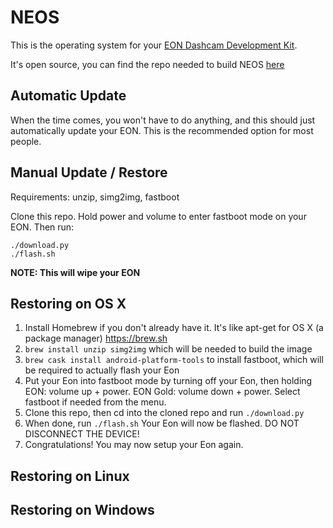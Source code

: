 NEOS
======

This is the operating system for your [EON Dashcam Development Kit](https://shop.comma.ai/products/eon-dashcam-devkit).

It's open source, you can find the repo needed to build NEOS [here](https://github.com/commaai/eon-neos-builder)

Automatic Update
------

When the time comes, you won't have to do anything, and this should just automatically update your EON. This is the recommended option for most people.

Manual Update / Restore
------

Requirements: unzip, simg2img, fastboot

Clone this repo. Hold power and volume to enter fastboot mode on your EON. Then run:

```
./download.py
./flash.sh
```

<b>NOTE: This will wipe your EON</b>

Restoring on OS X
------

1. Install Homebrew if you don't already have it. It's like apt-get for OS X (a package manager) https://brew.sh
2. `brew install unzip simg2img` which will be needed to build the image
3. `brew cask install android-platform-tools` to install fastboot, which will be required to actually flash your Eon
4. Put your Eon into fastboot mode by turning off your Eon, then holding EON: volume up + power. EON Gold: volume down + power. Select fastboot if needed from the menu.
5. Clone this repo, then cd into the cloned repo and run `./download.py`
6. When done, run `./flash.sh` Your Eon will now be flashed. DO NOT DISCONNECT THE DEVICE!
7. Congratulations! You may now setup your Eon again.

Restoring on Linux
------


Restoring on Windows
------
